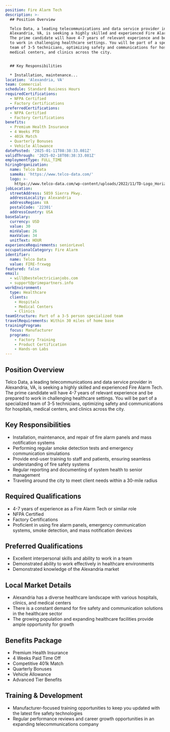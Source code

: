 ```yaml
---
position: Fire Alarm Tech
description: >-
  ## Position Overview

  Telco Data, a leading telecommunications and data service provider in
  Alexandria, VA, is seeking a highly skilled and experienced Fire Alarm Tech.
  The prime candidate will have 4-7 years of relevant experience and be prepared
  to work in challenging healthcare settings. You will be part of a specialized
  team of 3-5 technicians, optimizing safety and communications for hospitals,
  medical centers, and clinics across the city.


  ## Key Responsibilities

  * Installation, maintenance...
location: 'Alexandria, VA'
team: Commercial
schedule: Standard Business Hours
requiredCertifications:
  - NFPA Certified
  - Factory Certifications
preferredCertifications:
  - NFPA Certified
  - Factory Certifications
benefits:
  - Premium Health Insurance
  - 4 Weeks PTO
  - 401k Match
  - Quarterly Bonuses
  - Vehicle Allowance
datePosted: '2025-01-11T08:38:33.081Z'
validThrough: '2025-02-18T08:38:33.081Z'
employmentType: FULL_TIME
hiringOrganization:
  name: Telco Data
  sameAs: 'https://www.telco-data.com/'
  logo: >-
    https://www.telco-data.com/wp-content/uploads/2022/11/TD-Logo_Horizontal_Color.webp
jobLocation:
  streetAddress: 5859 Sierra Pkwy.
  addressLocality: Alexandria
  addressRegion: VA
  postalCode: '22301'
  addressCountry: USA
baseSalary:
  currency: USD
  value: 30
  minValue: 26
  maxValue: 34
  unitText: HOUR
experienceRequirements: seniorLevel
occupationalCategory: Fire Alarm
identifier:
  name: Telco Data
  value: FIRE-frxwqg
featured: false
email:
  - will@bestelectricianjobs.com
  - support@primepartners.info
workEnvironment:
  type: Healthcare
  clients:
    - Hospitals
    - Medical Centers
    - Clinics
teamStructure: Part of a 3-5 person specialized team
travelRequirements: Within 30 miles of home base
trainingProgram:
  focus: Manufacturer
  programs:
    - Factory Training
    - Product Certification
    - Hands-on Labs
---
```




## Position Overview
Telco Data, a leading telecommunications and data service provider in Alexandria, VA, is seeking a highly skilled and experienced Fire Alarm Tech. The prime candidate will have 4-7 years of relevant experience and be prepared to work in challenging healthcare settings. You will be part of a specialized team of 3-5 technicians, optimizing safety and communications for hospitals, medical centers, and clinics across the city.

## Key Responsibilities
* Installation, maintenance, and repair of fire alarm panels and mass notification systems
* Performing regular smoke detection tests and emergency communication simulations
* Provide end-user training to staff and patients, ensuring seamless understanding of fire safety systems
* Regular reporting and documenting of system health to senior management
* Traveling around the city to meet client needs within a 30-mile radius

## Required Qualifications
* 4-7 years of experience as a Fire Alarm Tech or similar role 
* NFPA Certified
* Factory Certifications 
* Proficient in using fire alarm panels, emergency communication systems, smoke detection, and mass notification devices

## Preferred Qualifications
* Excellent interpersonal skills and ability to work in a team
* Demonstrated ability to work effectively in healthcare environments
* Demonstrated knowledge of the Alexandria market

## Local Market Details
* Alexandria has a diverse healthcare landscape with various hospitals, clinics, and medical centers
* There is a constant demand for fire safety and communication solutions in the healthcare sector
* The growing population and expanding healthcare facilities provide ample opportunity for growth

## Benefits Package
* Premium Health Insurance
* 4 Weeks Paid Time Off
* Competitive 401k Match 
* Quarterly Bonuses
* Vehicle Allowance
* Advanced Tier Benefits

## Training & Development
* Manufacturer-focused training opportunities to keep you updated with the latest fire safety technologies 
* Regular performance reviews and career growth opportunities in an expanding telecommunications company
